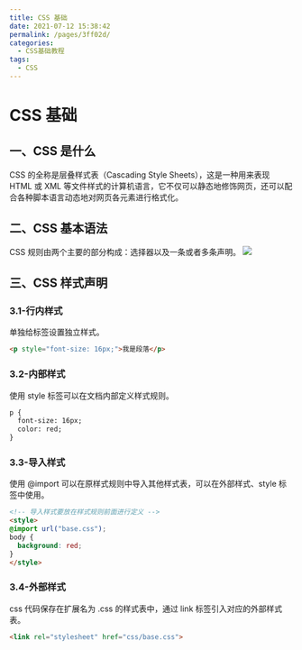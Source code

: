 ```yaml
---
title: CSS 基础
date: 2021-07-12 15:38:42
permalink: /pages/3ff02d/
categories:
  - CSS基础教程
tags:
  - CSS
---
```

# CSS 基础

## 一、CSS 是什么

CSS 的全称是层叠样式表（Cascading Style Sheets），这是一种用来表现 HTML 或 XML 等文件样式的计算机语言，它不仅可以静态地修饰网页，还可以配合各种脚本语言动态地对网页各元素进行格式化。

## 二、CSS 基本语法

CSS 规则由两个主要的部分构成：选择器以及一条或者多条声明。
![](https://cdn.jsdelivr.net/gh/xiaoyang-web/blog-imgs/images/RSXoIU.png)

## 三、CSS 样式声明

### 3.1-行内样式

单独给标签设置独立样式。
```html
<p style="font-size: 16px;">我是段落</p>
```

### 3.2-内部样式

使用 style 标签可以在文档内部定义样式规则。
```html
p {
  font-size: 16px;
  color: red;
}
```

### 3.3-导入样式

使用 @import 可以在原样式规则中导入其他样式表，可以在外部样式、style 标签中使用。
```html
<!-- 导入样式要放在样式规则前面进行定义 -->
<style>
@import url("base.css");
body {
  background: red;
}
</style>
```

### 3.4-外部样式

css 代码保存在扩展名为 .css 的样式表中，通过 link 标签引入对应的外部样式表。
```html
<link rel="stylesheet" href="css/base.css">
```
